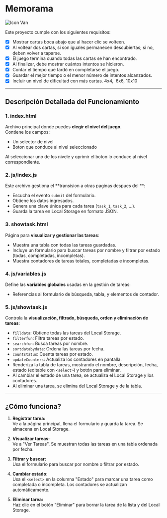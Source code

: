# Memorama

![Icon Van](images/image13.jpg)

Este proyecto cumple con los siguientes requisitos:

- [x]  Mostrar cartas boca abajo que al hacer clic se volteen.
- [x]  Al voltear dos cartas, si son iguales permanecen descubiertas; si no, deben volver a taparse.
- [x]  El juego termina cuando todas las cartas se han encontrado.
- [x]  Al finalizar, debe mostrar cuántos intentos se hicieron.
- [x]  Contar el tiempo que tardó en completarse el juego.
- [x]  Guardar el mejor tiempo o el menor número de intentos alcanzados.
- [x]  Incluir un nivel de dificultad con más cartas. 4x4,  6x6, 10x10

---

## Descripción Detallada del Funcionamiento

### 1. **index.html**
Archivo principal donde puedes **elegir el nivel del juego**.  
Contiene los campos:
- Un selector de nivel
- Boton que conduce al nivel seleccionado

Al seleccionar uno de los nivele y oprimir el boton lo conduce al nivel correspondiente.

### 2. **js/index.js**
Este archivo gestiona el **transision a otras paginas despues del **:
- Escucha el evento `submit` del formulario.
- Obtiene los datos ingresados.
- Genera una clave única para cada tarea (`task_1`, `task_2`, ...).
- Guarda la tarea en Local Storage en formato JSON.

### 3. **showtask.html**
Página para **visualizar y gestionar las tareas**:
- Muestra una tabla con todas las tareas guardadas.
- Incluye un formulario para buscar tareas por nombre y filtrar por estado (todas, completadas, incompletas).
- Muestra contadores de tareas totales, completadas e incompletas.

### 4. **js/variables.js**
Define las **variables globales** usadas en la gestión de tareas:
- Referencias al formulario de búsqueda, tabla, y elementos de contador.

### 5. **js/showtask.js**
Controla la **visualización, filtrado, búsqueda, orden y eliminación de tareas**:
- `filldata`: Obtiene todas las tareas del Local Storage.
- `filterfun`: Filtra tareas por estado.
- `searchfun`: Busca tareas por nombre.
- `sortdatabydate`: Ordena las tareas por fecha.
- `countstatus`: Cuenta tareas por estado.
- `updateCounters`: Actualiza los contadores en pantalla.
- Renderiza la tabla de tareas, mostrando el nombre, descripción, fecha, estado (editable con `<select>`) y botón para eliminar.
- Al cambiar el estado de una tarea, se actualiza el Local Storage y los contadores.
- Al eliminar una tarea, se elimina del Local Storage y de la tabla.

---

## ¿Cómo funciona?

1. **Registrar tarea:**  
   Ve a la página principal, llena el formulario y guarda la tarea. Se almacena en Local Storage.

2. **Visualizar tareas:**  
   Ve a "Ver Tareas". Se muestran todas las tareas en una tabla ordenada por fecha.

3. **Filtrar y buscar:**  
   Usa el formulario para buscar por nombre o filtrar por estado.

4. **Cambiar estado:**  
   Usa el `<select>` en la columna "Estado" para marcar una tarea como completada o incompleta. Los contadores se actualizan automáticamente.

5. **Eliminar tarea:**  
   Haz clic en el botón "Eliminar" para borrar la tarea de la lista y del Local Storage.
